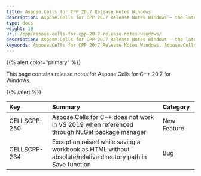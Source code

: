 ```yaml
---
title: Aspose.Cells for CPP 20.7 Release Notes Windows
description: Aspose.Cells for CPP 20.7 Release Notes Windows – the latest updates and fixes.
type: docs
weight: 10
url: /cpp/aspose-cells-for-cpp-20-7-release-notes-windows/
description: Aspose.Cells for CPP 20.7 Release Notes Windows – the latest enhancements, new features, and fixes.
keywords: Aspose.Cells for CPP 20.7 Release Notes Windows, Aspose.Cells for CPP 20.7 Windows updates and fixes
---
```


{{% alert color="primary" %}}

This page contains release notes for Aspose.Cells for C++ 20.7 for Windows.

{{% /alert %}}

|**Key**|**Summary**|**Category**|
| :- | :- | :- |
|CELLSCPP-250|Aspose.Cells for C++ does not work in VS 2019 when referenced through NuGet package manager|New Feature|
|CELLSCPP-234|Exception raised while saving a workbook as HTML without absolute/relative directory path in Save function|Bug|
